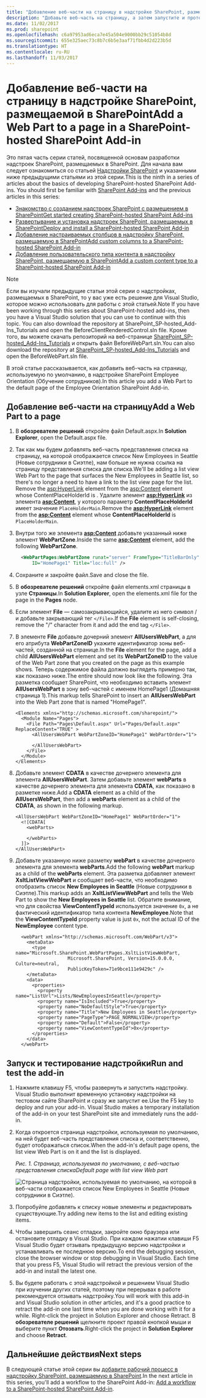 ```yaml
---
title: "Добавление веб-части на страницу в надстройке SharePoint, размещаемой в SharePoint"
description: "Добавьте веб-часть на страницу, а затем запустите и протестируйте надстройку."
ms.date: 11/02/2017
ms.prod: sharepoint
ms.openlocfilehash: c6a97953ad6eca7e45a504e9000bb29c51054b8d
ms.sourcegitcommit: 655e325aec73c8b7c6b5e3aaf71fbb4d2d223b5d
ms.translationtype: HT
ms.contentlocale: ru-RU
ms.lasthandoff: 11/03/2017
---
```

# <a name="add-a-web-part-to-a-page-in-a-sharepoint-hosted-sharepoint-add-in"></a><span data-ttu-id="00e48-103">Добавление веб-части на страницу в надстройке SharePoint, размещаемой в SharePoint</span><span class="sxs-lookup"><span data-stu-id="00e48-103">Add a Web Part to a page in a SharePoint-hosted SharePoint Add-in</span></span>

<span data-ttu-id="00e48-104">Это пятая часть серии статей, посвященной основам разработки надстроек SharePoint, размещаемых в SharePoint. Для начала вам следует ознакомиться со статьей [Надстройки SharePoint](sharepoint-add-ins.md) и указанными ниже предыдущими статьями из этой серии.</span><span class="sxs-lookup"><span data-stu-id="00e48-104">This is the ninth in a series of articles about the basics of developing SharePoint-hosted SharePoint Add-ins. You should first be familiar with  [SharePoint Add-ins](sharepoint-add-ins.md) and the previous articles in this series:</span></span>

-  [<span data-ttu-id="00e48-105">Знакомство с созданием надстроек SharePoint с размещением в SharePoint</span><span class="sxs-lookup"><span data-stu-id="00e48-105">Get started creating SharePoint-hosted SharePoint Add-ins</span></span>](get-started-creating-sharepoint-hosted-sharepoint-add-ins.md)
-  [<span data-ttu-id="00e48-106">Развертывание и установка надстроек SharePoint, размещаемых в SharePoint</span><span class="sxs-lookup"><span data-stu-id="00e48-106">Deploy and install a SharePoint-hosted SharePoint Add-in</span></span>](deploy-and-install-a-sharepoint-hosted-sharepoint-add-in.md)
-  [<span data-ttu-id="00e48-107">Добавление настраиваемых столбцов в надстройку SharePoint, размещаемую в SharePoint</span><span class="sxs-lookup"><span data-stu-id="00e48-107">Add custom columns to a SharePoint-hosted SharePoint Add-in</span></span>](add-custom-columns-to-a-sharepoint-hosted-sharepoint-add-in.md)
-  [<span data-ttu-id="00e48-108">Добавление пользовательского типа контента в надстройку SharePoint, размещаемую в SharePoint</span><span class="sxs-lookup"><span data-stu-id="00e48-108">Add a custom content type to a SharePoint-hosted SharePoint Add-in</span></span>](add-a-custom-content-type-to-a-sharepoint-hosted-sharepoint-add-in.md)
    
> [!NOTE]
> <span data-ttu-id="00e48-109">Если вы изучали предыдущие статьи этой серии о надстройках, размещаемых в SharePoint, то у вас уже есть решение для Visual Studio, которое можно использовать для работы с этой статьей.</span><span class="sxs-lookup"><span data-stu-id="00e48-109">Note  If you have been working through this series about SharePoint-hosted add-ins, then you have a Visual Studio solution that you can use to continue with this topic. You can also download the repository at  SharePoint_SP-hosted_Add-Ins_Tutorials and open the BeforeClientRenderedControl.sln file.</span></span> <span data-ttu-id="00e48-110">Кроме того, вы можете скачать репозиторий на веб-странице [SharePoint_SP-hosted_Add-Ins_Tutorials](https://github.com/OfficeDev/SharePoint_SP-hosted_Add-Ins_Tutorials) и открыть файл BeforeWebPart.sln.</span><span class="sxs-lookup"><span data-stu-id="00e48-110">You can also download the repository at [SharePoint_SP-hosted_Add-Ins_Tutorials](https://github.com/OfficeDev/SharePoint_SP-hosted_Add-Ins_Tutorials) and open the BeforeWebPart.sln file.</span></span>

<span data-ttu-id="00e48-111">В этой статье рассказывается, как добавить веб-часть на страницу, используемую по умолчанию, в надстройке SharePoint Employee Orientation (Обучение сотрудников).</span><span class="sxs-lookup"><span data-stu-id="00e48-111">In this article you add a Web Part to the default page of the Employee Orientation SharePoint Add-in.</span></span>

## <a name="add-a-web-part-to-a-page"></a><span data-ttu-id="00e48-112">Добавление веб-части на страницу</span><span class="sxs-lookup"><span data-stu-id="00e48-112">Add a Web Part to a page</span></span>

1. <span data-ttu-id="00e48-113">В **обозревателе решений** откройте файл Default.aspx.</span><span class="sxs-lookup"><span data-stu-id="00e48-113">In  **Solution Explorer**, open the Default.aspx file.</span></span> 

2. <span data-ttu-id="00e48-114">Так как мы будем добавлять веб-часть представления списка на страницу, на которой отображается список New Employees in Seattle (Новые сотрудники в Сиэтле), нам больше не нужна ссылка на страницу представления списка для списка.</span><span class="sxs-lookup"><span data-stu-id="00e48-114">We'll be adding a list view Web Part to the page that surfaces the New Employees in Seattle list, so there's no longer a need to have a link to the list view page for the list. Remove the <asp:HyperLink> element from the <asp:Content> element whose ContentPlaceHolderId is .</span></span> <span data-ttu-id="00e48-115">Удалите элемент **<asp:HyperLink>** из элемента **<asp:Content>**, у которого параметр **ContentPlaceHolderId** имеет значение `PlaceHolderMain`.</span><span class="sxs-lookup"><span data-stu-id="00e48-115">Remove the **<asp:HyperLink>** element from the **<asp:Content>** element whose **ContentPlaceHolderId** is `PlaceHolderMain`.</span></span> 

3. <span data-ttu-id="00e48-116">Внутри того же элемента **<asp:Content>** добавьте указанный ниже элемент **WebPartZone**.</span><span class="sxs-lookup"><span data-stu-id="00e48-116">Inside the same  **<asp:Content>** element, add the following **WebPartZone**.</span></span> 
    
    ```XML
      <WebPartPages:WebPartZone runat="server" FrameType="TitleBarOnly" 
          ID="HomePage1" Title="loc:full" />
    ```

4. <span data-ttu-id="00e48-117">Сохраните и закройте файл.</span><span class="sxs-lookup"><span data-stu-id="00e48-117">Save and close the file.</span></span>

5. <span data-ttu-id="00e48-118">В **обозревателе решений** откройте файл elements.xml страницы в узле **Страницы**.</span><span class="sxs-lookup"><span data-stu-id="00e48-118">In  **Solution Explorer**, open the elements.xml file for the page in the  **Pages** node.</span></span>

6. <span data-ttu-id="00e48-119">Если элемент **File** — самозакрывающийся, удалите из него символ / и добавьте закрывающий тег `</File>`.</span><span class="sxs-lookup"><span data-stu-id="00e48-119">If the  **File** element is self-closing, remove the "/" character from it and add the end tag `</File>`.</span></span>

7. <span data-ttu-id="00e48-120">В элементе **File** добавьте дочерний элемент **AllUsersWebPart**, а для его атрибута **WebPartZoneID** укажите идентификатор зоны веб-частей, созданной на странице.</span><span class="sxs-lookup"><span data-stu-id="00e48-120">In the  **File** element for the page, add a child **AllUsersWebPart** element and set its **WebPartZoneID** to the value of the Web Part zone that you created on the page as this example shows.</span></span> <span data-ttu-id="00e48-121">Теперь содержимое файла должно выглядеть примерно так, как показано ниже.</span><span class="sxs-lookup"><span data-stu-id="00e48-121">The entire   should now look like the following.</span></span> <span data-ttu-id="00e48-122">Эта разметка сообщает SharePoint, что необходимо вставить элемент **AllUsersWebPart** в зону веб-частей с именем HomePage1 (Домашняя страница 1).</span><span class="sxs-lookup"><span data-stu-id="00e48-122">This markup tells SharePoint to insert an **AllUsersWebPart** into the Web Part zone that is named "HomePage1".</span></span>
    
    ```
    <Elements xmlns="http://schemas.microsoft.com/sharepoint/">
      <Module Name="Pages">
        <File Path="Pages\Default.aspx" Url="Pages/Default.aspx" ReplaceContent="TRUE" >
          <AllUsersWebPart WebPartZoneID="HomePage1" WebPartOrder="1">

          </AllUsersWebPart>
        </File>
      </Module>
    </Elements>

    ```

8. <span data-ttu-id="00e48-123">Добавьте элемент **CDATA** в качестве дочернего элемента для элемента **AllUsersWebPart**. Затем добавьте элемент **webParts** в качестве дочернего элемента для элемента **CDATA**, как показано в разметке ниже.</span><span class="sxs-lookup"><span data-stu-id="00e48-123">Add a  **CDATA** element as a child of the **AllUsersWebPart**, then add a  **webParts** element as a child of the **CDATA**, as shown in the following markup.</span></span> 
    
    ```
    <AllUsersWebPart WebPartZoneID="HomePage1" WebPartOrder="1">
      <![CDATA[
        <webParts>

        </webParts>
      ]]>
    </AllUsersWebPart>
    ```

9. <span data-ttu-id="00e48-124">Добавьте указанную ниже разметку **webPart** в качестве дочернего элемента для элемента **webParts**.</span><span class="sxs-lookup"><span data-stu-id="00e48-124">Add the following **webPart** markup as a child of the **webParts** element.</span></span> <span data-ttu-id="00e48-125">Эта разметка добавляет элемент **XsltListViewWebPart** и сообщает веб-части, что необходимо отобразить список **New Employees in Seattle** (Новые сотрудники в Сиэтле).</span><span class="sxs-lookup"><span data-stu-id="00e48-125">This markup adds an **XsltListViewWebPart** and tells the Web Part to show the **New Employees in Seattle** list.</span></span> <span data-ttu-id="00e48-126">Обратите внимание, что для свойства **ViewContentTypeId** используется значение `0x`, а не фактический идентификатор типа контента **NewEmployee**.</span><span class="sxs-lookup"><span data-stu-id="00e48-126">Note that the **ViewContentTypeId** property value is just `0x`, not the actual ID of the **NewEmployee** content type.</span></span>
    
    ```
      <webPart xmlns="http://schemas.microsoft.com/WebPart/v3">
        <metaData>
          <type name="Microsoft.SharePoint.WebPartPages.XsltListViewWebPart, 
                       Microsoft.SharePoint, Version=15.0.0.0, Culture=neutral, 
                       PublicKeyToken=71e9bce111e9429c" />
        </metaData>
        <data>
          <properties>
            <property name="ListUrl">Lists/NewEmployeesInSeattle</property>
            <property name="IsIncluded">True</property>
            <property name="NoDefaultStyle">True</property>
            <property name="Title">New Employees in Seattle</property>
            <property name="PageType">PAGE_NORMALVIEW</property>
            <property name="Default">False</property>
            <property name="ViewContentTypeId">0x</property>
          </properties>
        </data>
      </webPart>
    ```


## <a name="run-and-test-the-add-in"></a><span data-ttu-id="00e48-127">Запуск и тестирование надстройки</span><span class="sxs-lookup"><span data-stu-id="00e48-127">Run and test the add-in</span></span>

1. <span data-ttu-id="00e48-p105">Нажмите клавишу F5, чтобы развернуть и запустить надстройку. Visual Studio выполнит временную установку надстройки на тестовом сайте SharePoint и сразу же запустит ее.</span><span class="sxs-lookup"><span data-stu-id="00e48-p105">Use the F5 key to deploy and run your add-in. Visual Studio makes a temporary installation of the add-in on your test SharePoint site and immediately runs the add-in.</span></span> 

2. <span data-ttu-id="00e48-130">Когда откроется страница надстройки, используемая по умолчанию, на ней будет веб-часть представления списка и, соответственно, будет отображаться список.</span><span class="sxs-lookup"><span data-stu-id="00e48-130">When the add-in's default page opens, the list view Web Part is on it and the list is displayed.</span></span> 
    
   <span data-ttu-id="00e48-131">*Рис. 1. Страница, используемая по умолчанию, с веб-частью представления списка*</span><span class="sxs-lookup"><span data-stu-id="00e48-131">*Default page with list view Web part*</span></span>

   ![Страница надстройки, используемая по умолчанию, на которой в веб-части отображается список New Employees in Seattle (Новые сотрудники в Сиэтле).](../images/31e8e4b1-e2e6-416b-b360-9979a1f16fc7.PNG)

3. <span data-ttu-id="00e48-133">Попробуйте добавлять к списку новые элементы и редактировать существующие.</span><span class="sxs-lookup"><span data-stu-id="00e48-133">Try adding new items to the list and editing existing items.</span></span>

4. <span data-ttu-id="00e48-p106">Чтобы завершить сеанс отладки, закройте окно браузера или остановите отладку в Visual Studio. При каждом нажатии клавиши F5 Visual Studio будет отзывать предыдущую версию надстройки и устанавливать ее последнюю версию.</span><span class="sxs-lookup"><span data-stu-id="00e48-p106">To end the debugging session, close the browser window or stop debugging in Visual Studio. Each time that you press F5, Visual Studio will retract the previous version of the add-in and install the latest one.</span></span>

5. <span data-ttu-id="00e48-136">Вы будете работать с этой надстройкой и решением Visual Studio при изучении других статей, поэтому при перерывах в работе рекомендуется отзывать надстройку.</span><span class="sxs-lookup"><span data-stu-id="00e48-136">You will work with this add-in and Visual Studio solution in other articles, and it's a good practice to retract the add-in one last time when you are done working with it for a while. Right-click the project in  Solution Explorer and choose Retract.</span></span> <span data-ttu-id="00e48-137">В **обозревателе решений** щелкните проект правой кнопкой мыши и выберите пункт **Отозвать**.</span><span class="sxs-lookup"><span data-stu-id="00e48-137">Right-click the project in  **Solution Explorer** and choose **Retract**.</span></span>


## <a name="next-steps"></a><span data-ttu-id="00e48-138">Дальнейшие действия</span><span class="sxs-lookup"><span data-stu-id="00e48-138">Next steps</span></span> 
<span data-ttu-id="00e48-139"><a name="Nextsteps"> </a></span><span class="sxs-lookup"><span data-stu-id="00e48-139"></span></span>

<span data-ttu-id="00e48-140">В следующей статье этой серии вы [добавите рабочий процесс в надстройку SharePoint, размещаемую в SharePoint](add-a-workflow-to-a-sharepoint-hosted-sharepoint-add-in.md).</span><span class="sxs-lookup"><span data-stu-id="00e48-140">In the next article in this series, you'll add a workflow to the SharePoint Add-in:  [Add a workflow to a SharePoint-hosted SharePoint Add-in](add-a-workflow-to-a-sharepoint-hosted-sharepoint-add-in.md).</span></span>
 

 

